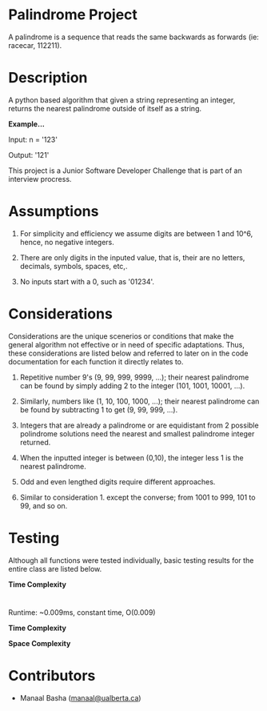 # Palindrome Project 

A palindrome is a sequence that reads the same backwards as forwards (ie: racecar, 112211).

# Description 

A python based algorithm that given a string representing an integer, returns the nearest palindrome outside of itself as a string. 

**Example...**

Input: n = '123'    

Output: '121'

This project is a Junior Software Developer Challenge that is part of an interview procress. 

# Assumptions 

1. For simplicity and efficiency we assume digits are between 1 and 10^6, hence, no negative integers. 

2. There are only digits in the inputed value, that is, their are no letters, decimals, symbols, spaces, etc,.

3. No inputs start with a 0, such as '01234'. 

# Considerations 

Considerations are the unique scenerios or conditions that make the general algorithm not effective or in need of specific adaptations. 
Thus, these considerations are listed below and referred to later on in the code documentation for each function it directly relates to. 

1. Repetitive number 9's (9, 99, 999, 9999, ...); their nearest palindrome can be found by simply adding 2 to the integer (101, 1001, 10001, ...). 

2. Similarly, numbers like (1, 10, 100, 1000, ...); their nearest palindrome can be found by subtracting 1 to get (9, 99, 999, ...). 

3. Integers that are already a palindrome or are equidistant from 2 possible polindrome solutions need the nearest and smallest palindrome integer returned.

4. When the inputted integer is between (0,10), the integer less 1 is the nearest palindrome. 

5. Odd and even lengthed digits require different approaches. 

6. Similar to consideration 1. except the converse; from 1001 to 999, 101 to 99, and so on. 

# Testing 

Although all functions were tested individually, basic testing results for the entire class are listed below. 

**Time Complexity**
#
Runtime: ~0.009ms, constant time, O(0.009)


**Time Complexity**
 
**Space Complexity** 

# Contributors 

- Manaal Basha (<manaal@ualberta.ca>)



